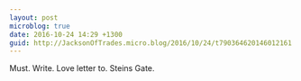 ```yaml
---
layout: post
microblog: true
date: 2016-10-24 14:29 +1300
guid: http://JacksonOfTrades.micro.blog/2016/10/24/t790364620146012161.html
---
```

Must. Write. Love letter to. Steins Gate.
